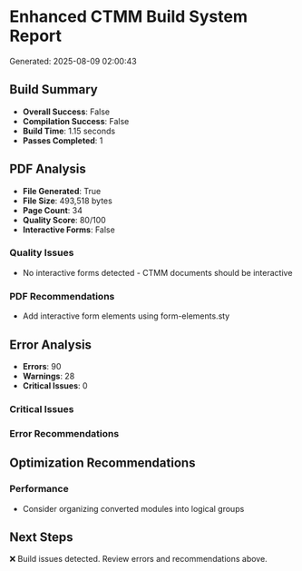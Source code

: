 
# Enhanced CTMM Build System Report
Generated: 2025-08-09 02:00:43

## Build Summary
- **Overall Success**: False
- **Compilation Success**: False
- **Build Time**: 1.15 seconds
- **Passes Completed**: 1

## PDF Analysis
- **File Generated**: True
- **File Size**: 493,518 bytes
- **Page Count**: 34
- **Quality Score**: 80/100
- **Interactive Forms**: False

### Quality Issues
- No interactive forms detected - CTMM documents should be interactive

### PDF Recommendations
- Add interactive form elements using form-elements.sty

## Error Analysis
- **Errors**: 90
- **Warnings**: 28
- **Critical Issues**: 0

### Critical Issues

### Error Recommendations

## Optimization Recommendations

### Performance
- Consider organizing converted modules into logical groups

## Next Steps
❌ Build issues detected. Review errors and recommendations above.
